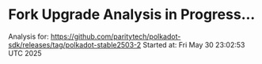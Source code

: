 # Fork Upgrade Analysis in Progress...

Analysis for: https://github.com/paritytech/polkadot-sdk/releases/tag/polkadot-stable2503-2
Started at: Fri May 30 23:02:53 UTC 2025
